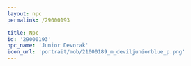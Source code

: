 ```yaml
---
layout: npc
permalink: /29000193

title: Npc
id: '29000193'
npc_name: 'Junior Devorak'
icon_url: 'portrait/mob/21000189_m_deviljuniorblue_p.png'
---
```

